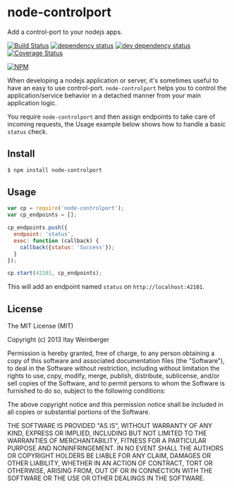 # node-controlport
Add a control-port to your nodejs apps.

[![Build Status][3]][4] [![dependency status][5]][6] [![dev dependency status][7]][8] [![Coverage Status][1]][2]

[![NPM](https://nodei.co/npm/node-controlport.png?downloads=true&stars=true)](https://nodei.co/npm/node-controlport/)

When developing a nodejs application or server, it's sometimes useful to have an easy to use control-port. 
```node-controlport``` helps you to control the application/service behavior in a detached manner from your main application logic.

You require ```node-controlport``` and then assign endpoints to take care of incoming requests, 
the Usage example below shows how to handle a basic ```status``` check.

## Install

```bash
$ npm install node-controlport
```

## Usage

```JavaScript
var cp = require('node-controlport');
var cp_endpoints = [];

cp_endpoints.push({
  endpoint: 'status',
  exec: function (callback) {
    callback({status: 'Success'});
  }
});

cp.start(42101, cp_endpoints);
```

This will add an endpoint named ```status``` on ```http://localhost:42101```.

## License

The MIT License (MIT)

Copyright (c) 2013 Itay Weinberger

Permission is hereby granted, free of charge, to any person obtaining a copy of
this software and associated documentation files (the "Software"), to deal in
the Software without restriction, including without limitation the rights to
use, copy, modify, merge, publish, distribute, sublicense, and/or sell copies of
the Software, and to permit persons to whom the Software is furnished to do so,
subject to the following conditions:

The above copyright notice and this permission notice shall be included in all
copies or substantial portions of the Software.

THE SOFTWARE IS PROVIDED "AS IS", WITHOUT WARRANTY OF ANY KIND, EXPRESS OR
IMPLIED, INCLUDING BUT NOT LIMITED TO THE WARRANTIES OF MERCHANTABILITY, FITNESS
FOR A PARTICULAR PURPOSE AND NONINFRINGEMENT. IN NO EVENT SHALL THE AUTHORS OR
COPYRIGHT HOLDERS BE LIABLE FOR ANY CLAIM, DAMAGES OR OTHER LIABILITY, WHETHER
IN AN ACTION OF CONTRACT, TORT OR OTHERWISE, ARISING FROM, OUT OF OR IN
CONNECTION WITH THE SOFTWARE OR THE USE OR OTHER DEALINGS IN THE SOFTWARE.

[1]: https://coveralls.io/repos/itayw/node-controlport/badge.png
[2]: https://coveralls.io/r/itayw/node-controlport
[3]: https://travis-ci.org/itayw/node-controlport.png
[4]: https://travis-ci.org/itayw/node-controlport
[5]: https://david-dm.org/itayw/node-controlport.png
[6]: https://david-dm.org/itayw/node-controlport
[7]: https://david-dm.org/itayw/node-controlport/dev-status.png
[8]: https://david-dm.org/itayw/node-controlport#info=devDependencies
